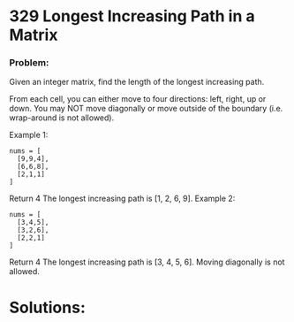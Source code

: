 # 329 Longest Increasing Path in a Matrix

### Problem:
Given an integer matrix, find the length of the longest increasing path.

From each cell, you can either move to four directions: left, right, up or down. You may NOT move diagonally or move outside of the boundary (i.e. wrap-around is not allowed).

Example 1:
```
nums = [
  [9,9,4],
  [6,6,8],
  [2,1,1]
]
```
Return 4
The longest increasing path is [1, 2, 6, 9].
Example 2:
```
nums = [
  [3,4,5],
  [3,2,6],
  [2,2,1]
]
```
Return 4
The longest increasing path is [3, 4, 5, 6]. Moving diagonally is not allowed.

# Solutions:

```java

```